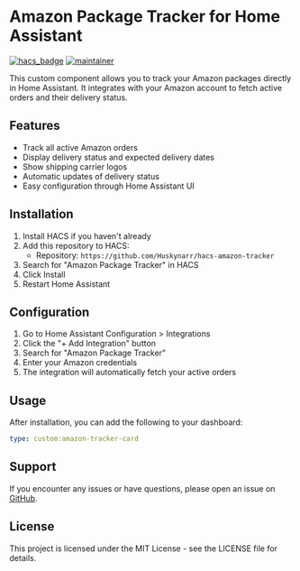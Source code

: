 # Amazon Package Tracker for Home Assistant

[![hacs_badge](https://img.shields.io/badge/HACS-Custom-orange.svg)](https://github.com/custom-components/hacs)
[![maintainer](https://img.shields.io/badge/maintainer-%40Huskynarr-blue.svg)](https://github.com/Huskynarr)

This custom component allows you to track your Amazon packages directly in Home Assistant. It integrates with your Amazon account to fetch active orders and their delivery status.

## Features

- Track all active Amazon orders
- Display delivery status and expected delivery dates
- Show shipping carrier logos
- Automatic updates of delivery status
- Easy configuration through Home Assistant UI

## Installation

1. Install HACS if you haven't already
2. Add this repository to HACS:
   - Repository: `https://github.com/Huskynarr/hacs-amazon-tracker`
3. Search for "Amazon Package Tracker" in HACS
4. Click Install
5. Restart Home Assistant

## Configuration

1. Go to Home Assistant Configuration > Integrations
2. Click the "+ Add Integration" button
3. Search for "Amazon Package Tracker"
4. Enter your Amazon credentials
5. The integration will automatically fetch your active orders

## Usage

After installation, you can add the following to your dashboard:

```yaml
type: custom:amazon-tracker-card
```

## Support

If you encounter any issues or have questions, please open an issue on [GitHub](https://github.com/Huskynarr/hacs-amazon-tracker/issues).

## License

This project is licensed under the MIT License - see the LICENSE file for details.
